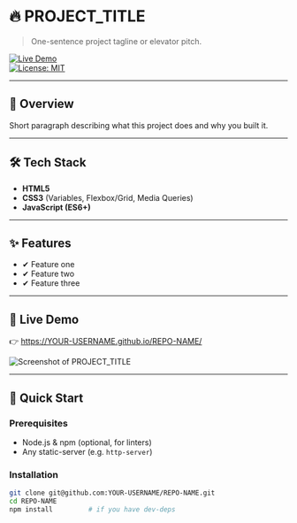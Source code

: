 # 🔥 PROJECT_TITLE

> One-sentence project tagline or elevator pitch.

[![Live Demo](https://img.shields.io/badge/Pages-live-brightgreen.svg)](https://NTarver17.github.io/display-clock/)  
[![License: MIT](https://img.shields.io/badge/License-MIT-blue.svg)](LICENSE)

---

## 📖 Overview

Short paragraph describing what this project does and why you built it.

---

## 🛠 Tech Stack

- **HTML5**  
- **CSS3** (Variables, Flexbox/Grid, Media Queries)  
- **JavaScript (ES6+)**  

---

## ✨ Features

- ✔ Feature one  
- ✔ Feature two  
- ✔ Feature three  

---

## 🔗 Live Demo

👉 https://YOUR-USERNAME.github.io/REPO-NAME/

![Screenshot of PROJECT_TITLE](assets/screenshot.png)

---

## 🚀 Quick Start

### Prerequisites

- Node.js & npm (optional, for linters)  
- Any static-server (e.g. `http-server`)

### Installation

```bash
git clone git@github.com:YOUR-USERNAME/REPO-NAME.git
cd REPO-NAME
npm install         # if you have dev-deps
